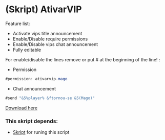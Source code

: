 # (Skript) AtivarVIP

Feature list:

 * Activate vips title announcement
 * Enable/Disable require permissions
 * Enable/Disable vips chat announcement
 * Fully editable

For enable/disable the lines remove or put # at the beginning of the line! :

* Permission
```java
#permission: ativarvip.mago
```
* Chat announcement
```java
#send "&5%player% &ftornou-se &5(Mago)"
```

[Download here](https://github.com/JabsSkript/activateVip/blob/master/activateVip_runing.sk) 

### This skript depends:

 * [Skript](http://dev.bukkit.org/bukkit-plugins/skript/) for runing this script
